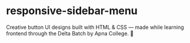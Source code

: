 # responsive-sidebar-menu
Creative button UI designs built with HTML &amp; CSS — made while learning frontend through the Delta Batch by Apna College. 🎨
